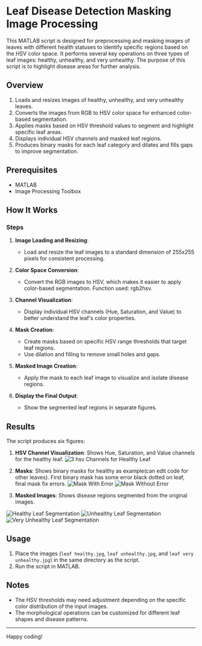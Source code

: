 # Leaf Disease Detection Masking Image Processing

This MATLAB script is designed for preprocessing and masking images of leaves with different health statuses to identify specific regions based on the HSV color space. It performs several key operations on three types of leaf images: healthy, unhealthy, and very unhealthy. The purpose of this script is to highlight disease areas for further analysis.

## Overview

1. Loads and resizes images of healthy, unhealthy, and very unhealthy leaves.
2. Converts the images from RGB to HSV color space for enhanced color-based segmentation.
3. Applies masks based on HSV threshold values to segment and highlight specific leaf areas.
4. Displays individual HSV channels and masked leaf regions.
5. Produces binary masks for each leaf category and dilates and fills gaps to improve segmentation.

## Prerequisites

- MATLAB 
- Image Processing Toolbox

## How It Works

### Steps

1. **Image Loading and Resizing**:
    - Load and resize the leaf images to a standard dimension of 255x255 pixels for consistent processing.

2. **Color Space Conversion**:
    - Convert the RGB images to HSV, which makes it easier to apply color-based segmentation. Function used: rgb2hsv.

3. **Channel Visualization**:
    - Display individual HSV channels (Hue, Saturation, and Value) to better understand the leaf's color properties.

4. **Mask Creation**:
    - Create masks based on specific HSV range thresholds that target leaf regions.
    - Use dilation and filling to remove small holes and gaps.

5. **Masked Image Creation**:
    - Apply the mask to each leaf image to visualize and isolate disease regions.

6. **Display the Final Output**:
    - Show the segmented leaf regions in separate figures.

## Results

The script produces six figures:
1. **HSV Channel Visualization**: Shows Hue, Saturation, and Value channels for the healthy leaf.
![3 hsv Channels for Healthy Leaf](https://github.com/user-attachments/assets/2078b7e6-a083-41e5-8d70-cd7c56ec840c)

2. **Masks**: Shows binary masks for healthy as example(can edit code for other leaves). First binary mask has some error black dotted on leaf, final mask fix errors.
![Mask With Error](https://github.com/user-attachments/assets/a2e047ba-59e2-4d92-a6ff-aac95e638bc0)
![Mask Without Error](https://github.com/user-attachments/assets/ec9a4ea2-d273-49f5-932c-21f26ca7c788)

3. **Masked Images**: Shows disease regions segmented from the original images.

![Healthy Leaf Segmentation](https://github.com/user-attachments/assets/242eeacc-fe76-48e2-9c7a-672c23afe5ea)
![Unhealthy Leaf Segmentation](https://github.com/user-attachments/assets/f03070c3-4493-4e92-b8ae-b5864b07b5d1)
![Very Unhealthy Leaf Segmentation](https://github.com/user-attachments/assets/4ce4ce78-1681-4d26-bac8-5c34b6afb05a)

## Usage

1. Place the images (`leaf healthy.jpg`, `leaf unhealthy.jpg`, and `leaf very unhealthy.jpg`) in the same directory as the script.
2. Run the script in MATLAB.

## Notes

- The HSV thresholds may need adjustment depending on the specific color distribution of the input images.
- The morphological operations can be customized for different leaf shapes and disease patterns.
---
Happy coding!

